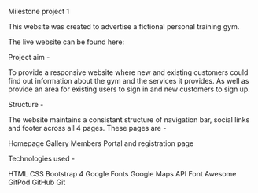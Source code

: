 Milestone project 1

This website was created to advertise a fictional personal training gym.

The live website can be found here: 

Project aim -

To provide a responsive website where new and existing customers could find out information about the gym and the services it provides. As well as provide an area for existing users to sign in and new customers to sign up. 

Structure -

The website maintains a consistant structure of navigation bar, social links and footer across all 4 pages. These pages are -

Homepage
Gallery
Members Portal
and registration page

Technologies used - 

HTML
CSS
Bootstrap 4
Google Fonts
Google Maps API
Font Awesome
GitPod
GitHub
Git

